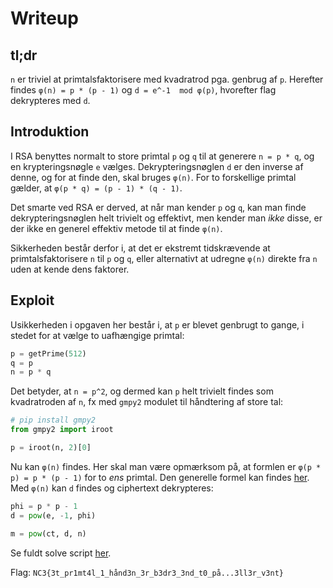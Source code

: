 # Writeup

## tl;dr

`n` er triviel at primtalsfaktorisere med kvadratrod pga. genbrug af `p`.
Herefter findes `φ(n) = p * (p - 1)` og `d = e^-1  mod φ(p)`, hvorefter flag dekrypteres med `d`.

## Introduktion

I RSA benyttes normalt to store primtal `p` og `q` til at generere `n = p * q`, og en krypteringsnøgle `e` vælges.
Dekrypteringsnøglen `d` er den inverse af denne, og for at finde den, skal bruges `φ(n)`.
For to forskellige primtal gælder, at `φ(p * q) = (p - 1) * (q - 1)`.

Det smarte ved RSA er derved, at når man kender `p` og `q`, kan man finde dekrypteringsnøglen helt trivielt og effektivt, men kender man *ikke* disse, er der ikke en generel effektiv metode til at finde `φ(n)`.

Sikkerheden består derfor i, at det er ekstremt tidskrævende at primtalsfaktorisere `n` til `p` og `q`, eller alternativt at udregne `φ(n)` direkte fra `n` uden at kende dens faktorer.

## Exploit

Usikkerheden i opgaven her består i, at `p` er blevet genbrugt to gange, i stedet for at vælge to uafhængige primtal:

```py
p = getPrime(512)
q = p
n = p * q
```

Det betyder, at `n = p^2`, og dermed kan `p` helt trivielt findes som kvadratroden af `n`, fx med `gmpy2` modulet til håndtering af store tal:

```py
# pip install gmpy2
from gmpy2 import iroot

p = iroot(n, 2)[0]
```

Nu kan `φ(n)` findes. Her skal man være opmærksom på, at formlen er `φ(p * p) = p * (p - 1)` for to *ens* primtal.
Den generelle formel kan findes [her](https://en.wikipedia.org/wiki/Euler%27s_totient_function#Euler's_product_formula). Med `φ(n)` kan `d` findes og ciphertext dekrypteres:

```py
phi = p * p - 1
d = pow(e, -1, phi)

m = pow(ct, d, n)
```

Se fuldt solve script [her](../solution/solve.py).

Flag: `NC3{3t_pr1mt4l_1_hånd3n_3r_b3dr3_3nd_t0_på...3ll3r_v3nt}`
